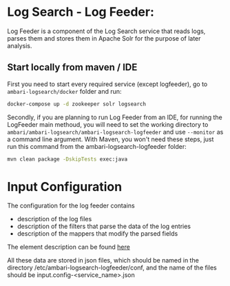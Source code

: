 <!--
{% comment %}
Licensed to the Apache Software Foundation (ASF) under one or more
contributor license agreements.  See the NOTICE file distributed with
this work for additional information regarding copyright ownership.
The ASF licenses this file to you under the Apache License, Version 2.0
(the "License"); you may not use this file except in compliance with
the License.  You may obtain a copy of the License at

http://www.apache.org/licenses/LICENSE-2.0

Unless required by applicable law or agreed to in writing, software
distributed under the License is distributed on an "AS IS" BASIS,
WITHOUT WARRANTIES OR CONDITIONS OF ANY KIND, either express or implied.
See the License for the specific language governing permissions and
limitations under the License.
{% endcomment %}
-->

# Log Search - Log Feeder:

Log Feeder is a component of the Log Search service that reads logs, parses them and stores them in Apache Solr for the purpose
of later analysis.

## Start locally from maven / IDE

First you need to start every required service (except logfeeder), go to `ambari-logsearch/docker` folder and run:
```bash
docker-compose up -d zookeeper solr logsearch
```

Secondly, if you are planning to run Log Feeder from an IDE, for running the LogFeeder main methoud, you will need to set the working directory to `ambari/ambari-logsearch/ambari-logsearch-logfeeder` and use `--monitor` as a command line argument.
With Maven, you won't need these steps, just run this command from the ambari-logsearch-logfeeder folder:

```bash
mvn clean package -DskipTests exec:java
```

# Input Configuration

The configuration for the log feeder contains
* description of the log files
* description of the filters that parse the data of the log entries
* description of the mappers that modify the parsed fields

The element description can be found [here](docs/inputConfig.md)

All these data are stored in json files, which should be named in the directory /etc/ambari-logsearch-logfeeder/conf, and the
name of the files should be input.config-<service\_name>.json